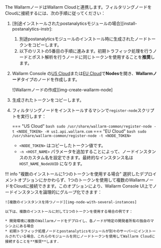 The WallarmノードはWallarm Cloudと連携します。フィルタリングノードをCloudに接続するには、次の手順に従ってください：

1. [別途インストールされたpostanalyticsモジュールの場合][install-postanalytics-instr]:
    1. 別途postanalyticsモジュールのインストール時に生成されたノードトークンをコピーします。
    1. 以下のリストの5番目の手順に進みます。初期トラフィック処理を行うノードとポスト解析を行うノードに同じトークンを使用することを**推奨**します。
1. Wallarm Console の[US Cloud](https://us1.my.wallarm.com/nodes)または[EU Cloud](https://my.wallarm.com/nodes)で**Nodes**を開き、**Wallarmノード**タイプのノードを作成します。

    ![Wallarmノードの作成][img-create-wallarm-node]
1. 生成されたトークンをコピーします。
1. フィルタリングノードをインストールするマシンで`register-node`スクリプトを実行します：
    
    === "US Cloud"
        ``` bash
        sudo /usr/share/wallarm-common/register-node -t <NODE_TOKEN> -H us1.api.wallarm.com
        ```
    === "EU Cloud"
        ``` bash
        sudo /usr/share/wallarm-common/register-node -t <NODE_TOKEN>
        ```
    
    * `<NODE_TOKEN>` はコピーしたトークン値です。
    * `-n <HOST_NAME>` パラメータを追加することによって、ノードインスタンスのカスタム名を設定できます。最終的なインスタンス名は `HOST_NAME_NodeUUID` になります。

!!! info "複数のインストールに1つのトークンを使用する場合"
    選択したデプロイメントオプションにかかわらず、1つのトークンを使用して複数のWallarmノードをCloudに接続できます。このオプションにより、Wallarm Console UI上でノードインスタンスを論理的にグループ化できます：

    ![複数のインスタンスを持つノード][img-node-with-several-instances]
    
    以下は、複数のインストールに対して1つのトークンを使用する場合の例です：
    
    * 開発環境に複数のWallarmノードをデプロイし、各ノードが特定の開発者所有の独自のマシン上にある場合
    * 初期トラフィック処理ノードとpostanalyticsモジュールが別々のサーバーにインストールされている場合、これらのモジュールを同じノードトークンを使用してWallarm Cloudに接続することを**推奨**します.